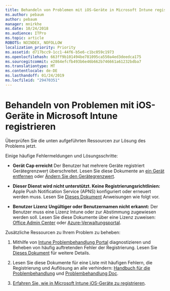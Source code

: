 ```yaml
---
title: Behandeln von Problemen mit iOS-Geräte in Microsoft Intune registrieren
ms.author: pebaum
author: pebaum
manager: mnirkhe
ms.date: 10/24/2018
ms.audience: ITPro
ms.topic: article
ROBOTS: NOINDEX, NOFOLLOW
localization_priority: Priority
ms.assetid: d717bcc9-1cc1-44f6-b5e6-c1bc059c1973
ms.openlocfilehash: 663ff9b101494be781095ca550a4ed3deedca175
ms.sourcegitcommit: e2864efcfb493b6e46b662b746661a61232bdba7
ms.translationtype: MT
ms.contentlocale: de-DE
ms.lasthandoff: 01/24/2019
ms.locfileid: "29470351"
---
```

# <a name="troubleshoot-issues-with-enrolling-ios-devices-in-microsoft-intune"></a>Behandeln von Problemen mit iOS-Geräte in Microsoft Intune registrieren

Überprüfen Sie die unten aufgeführten Ressourcen zur Lösung des Problems jetzt. 
  
Einige häufige Fehlermeldungen und Lösungsschritte:
  
- **Gerät Cap erreicht** Der Benutzer hat mehrere Geräte registriert Gerätegrenzwert überschreitet. Lesen Sie diese Dokumente an [ein Gerät entfernen](https://docs.microsoft.com/en-us/intune/devices-wipe) oder [Ändern Sie den Gerätegrenzwert](https://docs.microsoft.com/en-us/intune/enrollment-restrictions-set#set-device-limit-restrictions).
    
- **Dieser Dienst wird nicht unterstützt. Keine Registrierungsrichtlinien:** Apple Push Notification Service (APNS) konfiguriert oder erneuert werden muss. Lesen Sie [Dieses Dokument](https://docs.microsoft.com/en-us/intune/apple-mdm-push-certificate-get) Anweisungen wie folgt vor. 
    
- **Benutzer Lizenz Ungültiger oder Benutzernamen nicht erkannt:** Der Benutzer muss eine Lizenz Intune oder zur Abstimmung zugewiesen werden soll. Lesen Sie diese Dokumente über eine Lizenz zuweisen: [Office Admin Center](https://docs.microsoft.com/en-us/intune/licenses-assign) oder [Azure-Verwaltungsportal](https://docs.microsoft.com/en-us/azure/active-directory/license-users-groups).
    
Zusätzliche Ressourcen zu Ihrem Problem zu beheben:
  
1. Mithilfe von [Intune Problembehandlung Portal](https://devicemanagement.microsoft.com/#blade/Microsoft_Intune_DeviceSettings/TroubleshootBlade) diagnostizieren und Beheben von häufig auftretenden Fehler der Registrierung. Lesen Sie [Dieses Dokument](https://docs.microsoft.com/en-us/intune/help-desk-operators) für weitere Details. 
    
2. Lesen Sie diese Dokumente für eine Liste mit häufigen Fehlern, die Registrierung und Auflösung an alle verhindern: [Handbuch für die Problembehandlung](https://support.microsoft.com/en-us/help/4039809/troubleshooting-ios-device-enrollment-in-intune) und [Problembehandlung Doc](https://docs.microsoft.com/en-us/intune-classic/troubleshoot/troubleshoot-device-enrollment-in-intune).
    
3. [Erfahren Sie, wie in Microsoft Intune iOS-Geräte zu registrieren](https://docs.microsoft.com/en-us/intune/ios-enroll).
    

